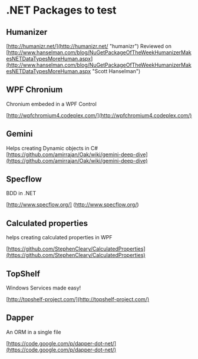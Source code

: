 # .NET Packages to test

## Humanizer

[http://humanizr.net/](http://humanizr.net/ "humanizr")
Reviewed on [http://www.hanselman.com/blog/NuGetPackageOfTheWeekHumanizerMakesNETDataTypesMoreHuman.aspx](http://www.hanselman.com/blog/NuGetPackageOfTheWeekHumanizerMakesNETDataTypesMoreHuman.aspx "Scott Hanselman")


##  WPF Chronium

Chronium embeded in a WPF Control

[http://wpfchromium4.codeplex.com/](http://wpfchromium4.codeplex.com/)

## Gemini

Helps creating Dynamic objects in C#
[https://github.com/amirrajan/Oak/wiki/gemini-deep-dive](https://github.com/amirrajan/Oak/wiki/gemini-deep-dive)

## Specflow

BDD in .NET

[http://www.specflow.org/] (http://www.specflow.org/)

## Calculated properties

helps creating calculated properties in WPF

[https://github.com/StephenCleary/CalculatedProperties](https://github.com/StephenCleary/CalculatedProperties)

## TopShelf

Windows Services made easy!

[http://topshelf-project.com/](http://topshelf-project.com/)

## Dapper

An ORM in a single file

[https://code.google.com/p/dapper-dot-net/](https://code.google.com/p/dapper-dot-net/)
